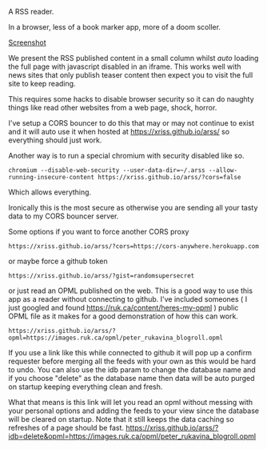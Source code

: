 
A RSS reader.

In a browser, less of a book marker app, more of a doom scoller.

[Screenshot](plated/source/img/arss_shot.jpg)

We present the RSS published content in a small column whilst *auto* 
loading the full page with javascript disabled in an iframe. This works 
well with news sites that only publish teaser content then expect you 
to visit the full site to keep reading.

This requires some hacks to disable browser security so it can do 
naughty things like read other websites from a web page, shock, horror.

I've setup a CORS bouncer to do this that may or may not continue to 
exist and it will auto use it when hosted at 
https://xriss.github.io/arss/ so everything should just work.

Another way is to run a special chromium with security disabled like 
so.

	chromium --disable-web-security --user-data-dir=~/.arss --allow-running-insecure-content https://xriss.github.io/arss/?cors=false

Which allows everything.

Ironically this is the most secure as otherwise you are sending all 
your tasty data to my CORS bouncer server.


Some options if you want to force another CORS proxy

	https://xriss.github.io/arss/?cors=https://cors-anywhere.herokuapp.com
	
or maybe force a github token

	https://xriss.github.io/arss/?gist=randomsupersecret

or just read an OPML published on the web. This is a good way to use 
this app as a reader without connecting to github. I've included 
someones ( I just googled and found 
https://ruk.ca/content/heres-my-opml ) public OPML file as it makes for 
a good demonstration of how this can work.

	https://xriss.github.io/arss/?opml=https://images.ruk.ca/opml/peter_rukavina_blogroll.opml

If you use a link like this while connected to github it will pop up a 
confirm requester before merging all the feeds with your own as this 
would be hard to undo. You can also use the idb param to change the 
database name and if you choose "delete" as the database name then data 
will be auto purged on startup keeping everything clean and fresh.

What that means is this link will let you read an opml without messing 
with your personal options and adding the feeds to your view since the 
database will be cleared on startup. Note that it still keeps the data 
caching so refreshes of a page should be fast. 
https://xriss.github.io/arss/?idb=delete&opml=https://images.ruk.ca/opml/peter_rukavina_blogroll.opml


